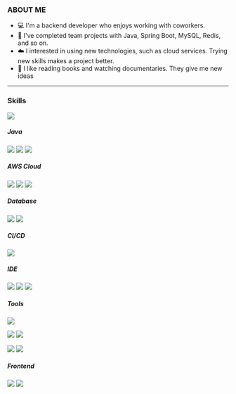 ### ABOUT ME

- :computer: I'm a backend developer who enjoys working with coworkers.<br>
- :two_women_holding_hands: I've completed team projects with Java, Spring Boot, MySQL, Redis, and so on.<br>
- :cloud: I interested in using new technologies, such as cloud services. Trying new skills makes a project better.<br>
- :green_book: I like reading books and watching documentaries. They give me new ideas<br>
---
### Skills

<img src="https://img.shields.io/badge/ubuntu-E95420?style=for-the-badge&logo=ubuntu&logoColor=white">

##### Java
<img src="https://img.shields.io/badge/springboot-6DB33F?style=for-the-badge&logo=springboot&logoColor=black"> <img src="https://img.shields.io/badge/springsecurity-6DB33F?style=for-the-badge&logo=springsecurity&logoColor=white"> <img src="https://img.shields.io/badge/junit5-25A162?style=for-the-badge&logo=junit5&logoColor=white">

##### AWS Cloud
<img src="https://img.shields.io/badge/amazonec2-FF9900?style=for-the-badge&logo=amazonec2&logoColor=white"> <img src="https://img.shields.io/badge/amazonelasticache-C925D1?style=for-the-badge&logo=amazonelasticache&logoColor=white"> <img src="https://img.shields.io/badge/amazons3-569A31?style=for-the-badge&logo=amazons3&logoColor=white">

##### Database
<img src="https://img.shields.io/badge/mysql-4479A1?style=for-the-badge&logo=mysql&logoColor=white"> <img src="https://img.shields.io/badge/redis-DC382D?style=for-the-badge&logo=redis&logoColor=white">

##### CI/CD
<img src="https://img.shields.io/badge/jenkins-D24939?style=for-the-badge&logo=jenkins&logoColor=white">

##### IDE
<img src="https://img.shields.io/badge/intellijidea-000000?style=for-the-badge&logo=intellijidea&logoColor=white"> <img src="https://img.shields.io/badge/eclipseide-2C2255?style=for-the-badge&logo=eclipseide&logoColor=white"> <img src="https://img.shields.io/badge/visualstudiocode-007ACC?style=for-the-badge&logo=visualstudiocode&logoColor=white">

##### Tools
<img src="https://img.shields.io/badge/jira-0052CC?style=for-the-badge&logo=jira&logoColor=white"> 

<img src="https://img.shields.io/badge/swagger-85EA2D?style=for-the-badge&logo=swagger&logoColor=white"> <img src="https://img.shields.io/badge/postman-FF6C37?style=for-the-badge&logo=postman&logoColor=white">

<img src="https://img.shields.io/badge/GitHub-181717?style=for-the-badge&logo=GitHub&logoColor=white"> <img src="https://img.shields.io/badge/GitLab-FC6D26?style=for-the-badge&logo=GitLab&logoColor=white">

##### Frontend
<img src="https://img.shields.io/badge/vue.js-4FC08D?style=for-the-badge&logo=vuedotjs&logoColor=white"> <img src="https://img.shields.io/badge/bootstrap-7952B3?style=for-the-badge&logo=bootstrap&logoColor=white">

